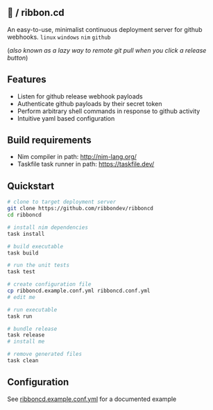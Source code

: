 ## :ribbon: / ribbon.cd
An easy-to-use, minimalist continuous deployment server for github webhooks. `linux` `windows` `nim` `github`

(*also known as a lazy way to remote git pull when you click a release button*)
## Features
- Listen for github release webhook payloads
- Authenticate github payloads by their secret token
- Perform arbitrary shell commands in response to github activity
- Intuitive yaml based configuration

## Build requirements
- Nim compiler in path: http://nim-lang.org/
- Taskfile task runner in path: https://taskfile.dev/

## Quickstart
```sh
# clone to target deployment server
git clone https://github.com/ribbondev/ribboncd
cd ribboncd

# install nim dependencies
task install

# build executable
task build

# run the unit tests
task test

# create configuration file
cp ribboncd.example.conf.yml ribboncd.conf.yml
# edit me

# run executable
task run

# bundle release
task release
# install me

# remove generated files
task clean
```

## Configuration
See [ribboncd.example.conf.yml](./ribboncd.example.conf.yml) for a documented example
